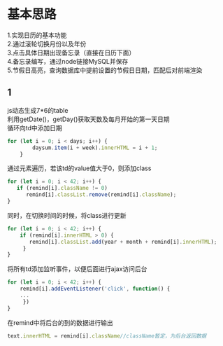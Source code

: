 # 基本思路
1.实现日历的基本功能</br>
2.通过滚轮切换月份以及年份</br>
3.点击具体日期出现备忘录（直接在日历下面）</br>
4.备忘录编写，通过node链接MySQL并保存</br>
5.节假日高亮，查询数据库中提前设置的节假日日期，匹配后对前端渲染
## 1
js动态生成7*6的table</br>
利用getDate()，getDay()获取天数及每月开始的第一天日期</br>
循环向td中添加日期
```javascript
for (let i = 0; i < days; i++) {
        daysum.item(i + week).innerHTML = i + 1;
    }
```
通过元素遍历，若该td的value值大于0，则添加class
```javascript
for (let i = 0; i < 42; i++) {
   if (remind[i].className != 0)
      remind[i].classList.remove(remind[i].className);
}
```
同时，在切换时间的时候，将class进行更新
```javascript
for (let i = 0; i < 42; i++) {
    if (remind[i].innerHTML > 0) {
       remind[i].classList.add(year + month + remind[i].innerHTML);
     }
}
```
将所有td添加监听事件，以便后面进行ajax访问后台
```javascript
for (let i = 0; i < 42; i++) {
    remind[i].addEventListener('click', function() {
    ...
     })
}
```
在remind中将后台的到的数据进行输出
```javascript
text.innerHTML = remind[i].className//className暂定，为后台返回数据
  ``` 

